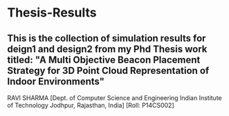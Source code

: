 # Thesis-Results
This is the collection of simulation results for deign1 and design2 from my Phd Thesis work titled: "A Multi Objective Beacon Placement Strategy for 3D Point Cloud Representation of Indoor Environments"
----
RAVI SHARMA
[Dept. of Computer Science and Engineering
Indian Institute of Technology Jodhpur, Rajasthan, India]
[Roll: P14CS002]
